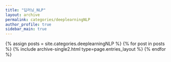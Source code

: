 ```yaml
---
title: "딥러닝_NLP"
layout: archive
permalink: categories/deeplearningNLP
author_profile: true
sidebar_main: true
---
```


{% assign posts = site.categories.deeplearningNLP %}
{% for post in posts %} {% include archive-single2.html type=page.entries_layout %} {% endfor %}